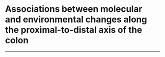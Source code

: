 # Associations between molecular and environmental changes along the proximal-to-distal axis of the colon
<hr />
